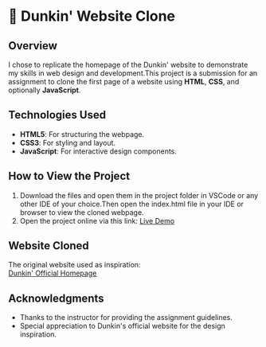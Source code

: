 # 📌 **Dunkin' Website Clone**

## **Overview**

I chose to replicate the homepage of the Dunkin' website to demonstrate my skills in web design and development.This project is a submission for an assignment to clone the first page of a website using **HTML**, **CSS**, and optionally **JavaScript**.

## **Technologies Used**

- **HTML5**: For structuring the webpage.
- **CSS3**: For styling and layout.
- **JavaScript**: For interactive design components.

## **How to View the Project**

1. Download the files and open them in the project folder in VSCode or any other IDE of your choice.Then open the index.html file in your IDE or browser to view the cloned webpage.
2. Open the project online via this link: [Live Demo](https://tasfiazaima.github.io/Web-Technology-Course-Frontend-Project/)

## **Website Cloned**

The original website used as inspiration:  
[Dunkin' Official Homepage](https://www.dunkindonuts.com/)

## **Acknowledgments**

- Thanks to the instructor for providing the assignment guidelines.  
- Special appreciation to Dunkin's official website for the design inspiration.

